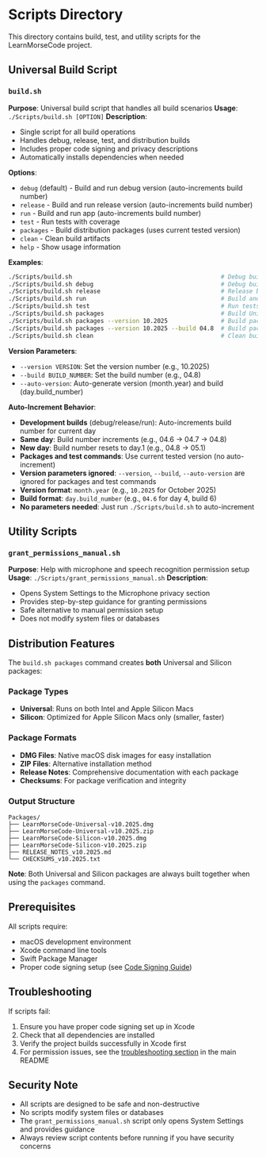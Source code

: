 # Scripts Directory

This directory contains build, test, and utility scripts for the LearnMorseCode project.

## Universal Build Script

### `build.sh`
**Purpose**: Universal build script that handles all build scenarios
**Usage**: `./Scripts/build.sh [OPTION]`
**Description**: 
- Single script for all build operations
- Handles debug, release, test, and distribution builds
- Includes proper code signing and privacy descriptions
- Automatically installs dependencies when needed

**Options**:
- `debug` (default) - Build and run debug version (auto-increments build number)
- `release` - Build and run release version (auto-increments build number)
- `run` - Build and run app (auto-increments build number)
- `test` - Run tests with coverage
- `packages` - Build distribution packages (uses current tested version)
- `clean` - Clean build artifacts
- `help` - Show usage information

**Examples**:
```bash
./Scripts/build.sh                                          # Debug build and run (auto-increments build number)
./Scripts/build.sh debug                                    # Debug build and run (auto-increments build number)
./Scripts/build.sh release                                  # Release build and run (auto-increments build number)
./Scripts/build.sh run                                      # Build and run app (auto-increments build number)
./Scripts/build.sh test                                     # Run tests
./Scripts/build.sh packages                                 # Build Universal + Silicon packages (uses current tested version)
./Scripts/build.sh packages --version 10.2025               # Build packages (version parameters ignored - uses current tested version)
./Scripts/build.sh packages --version 10.2025 --build 04.8  # Build packages (version parameters ignored - uses current tested version)
./Scripts/build.sh clean                                    # Clean build artifacts
```

**Version Parameters**:
- `--version VERSION`: Set the version number (e.g., 10.2025)
- `--build BUILD_NUMBER`: Set the build number (e.g., 04.8)
- `--auto-version`: Auto-generate version (month.year) and build (day.build_number)

**Auto-Increment Behavior**:
- **Development builds** (debug/release/run): Auto-increments build number for current day
- **Same day**: Build number increments (e.g., 04.6 → 04.7 → 04.8)
- **New day**: Build number resets to day.1 (e.g., 04.8 → 05.1)
- **Packages and test commands**: Use current tested version (no auto-increment)
- **Version parameters ignored**: `--version`, `--build`, `--auto-version` are ignored for packages and test commands
- **Version format**: `month.year` (e.g., `10.2025` for October 2025)
- **Build format**: `day.build_number` (e.g., `04.6` for day 4, build 6)
- **No parameters needed**: Just run `./Scripts/build.sh` to auto-increment

## Utility Scripts

### `grant_permissions_manual.sh`
**Purpose**: Help with microphone and speech recognition permission setup
**Usage**: `./Scripts/grant_permissions_manual.sh`
**Description**:
- Opens System Settings to the Microphone privacy section
- Provides step-by-step guidance for granting permissions
- Safe alternative to manual permission setup
- Does not modify system files or databases

## Distribution Features

The `build.sh packages` command creates **both** Universal and Silicon packages:

### Package Types
- **Universal**: Runs on both Intel and Apple Silicon Macs
- **Silicon**: Optimized for Apple Silicon Macs only (smaller, faster)

### Package Formats
- **DMG Files**: Native macOS disk images for easy installation
- **ZIP Files**: Alternative installation method
- **Release Notes**: Comprehensive documentation with each package
- **Checksums**: For package verification and integrity

### Output Structure
```
Packages/
├── LearnMorseCode-Universal-v10.2025.dmg
├── LearnMorseCode-Universal-v10.2025.zip
├── LearnMorseCode-Silicon-v10.2025.dmg
├── LearnMorseCode-Silicon-v10.2025.zip
├── RELEASE_NOTES_v10.2025.md
└── CHECKSUMS_v10.2025.txt
```

**Note**: Both Universal and Silicon packages are always built together when using the `packages` command.

## Prerequisites

All scripts require:
- macOS development environment
- Xcode command line tools
- Swift Package Manager
- Proper code signing setup (see [Code Signing Guide](../Docs/setup_xcode_signing.md))

## Troubleshooting

If scripts fail:
1. Ensure you have proper code signing set up in Xcode
2. Check that all dependencies are installed
3. Verify the project builds successfully in Xcode first
4. For permission issues, see the [troubleshooting section](../README.md#troubleshooting) in the main README

## Security Note

- All scripts are designed to be safe and non-destructive
- No scripts modify system files or databases
- The `grant_permissions_manual.sh` script only opens System Settings and provides guidance
- Always review script contents before running if you have security concerns
